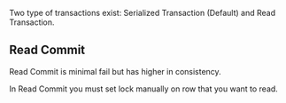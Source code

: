 Two type of transactions exist: Serialized Transaction (Default) and Read Transaction. 




## Read Commit

Read Commit is minimal fail but has higher in consistency.

In Read Commit you must set lock manually on row that you want to read. 
